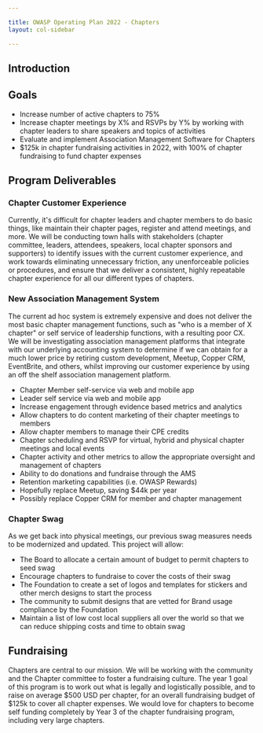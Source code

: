 ```yaml
---

title: OWASP Operating Plan 2022 - Chapters
layout: col-sidebar

---
```


## Introduction

## Goals

- Increase number of active chapters to 75%
- Increase chapter meetings by X% and RSVPs by Y% by working with chapter leaders to share speakers and topics of activities
- Evaluate and implement Association Management Software for Chapters
- $125k in chapter fundraising activities in 2022, with 100% of chapter fundraising to fund chapter expenses

## Program Deliverables

### Chapter Customer Experience

Currently, it's difficult for chapter leaders and chapter members to do basic things, like maintain their chapter pages, register and attend meetings, and more. We will be conducting town halls with stakeholders (chapter committee, leaders, attendees, speakers, local chapter sponsors and supporters) to identify issues with the current customer experience, and work towards eliminating unnecessary friction, any unenforceable policies or procedures, and ensure that we deliver a consistent, highly repeatable chapter experience for all our different types of chapters.  

### New Association Management System

The current ad hoc system is extremely expensive and does not deliver the most basic chapter management functions, such as "who is a member of X chapter" or self service of leadership functions, with a resulting poor CX. We will be investigating association management platforms that integrate with our underlying accounting system to determine if we can obtain for a much lower price by retiring custom development, Meetup, Copper CRM, EventBrite, and others, whilst improving our customer experience by using an off the shelf association management platform.

- Chapter Member self-service via web and mobile app
- Leader self service via web and mobile app
- Increase engagement through evidence based metrics and analytics
- Allow chapters to do content marketing of their chapter meetings to members
- Allow chapter members to manage their CPE credits
- Chapter scheduling and RSVP for virtual, hybrid and physical chapter meetings and local events
- Chapter activity and other metrics to allow the appropriate oversight and management of chapters
- Ability to do donations and fundraise through the AMS
- Retention marketing capabilities (i.e. OWASP Rewards)
- Hopefully replace Meetup, saving $44k per year
- Possibly replace Copper CRM for member and chapter management

### Chapter Swag

As we get back into physical meetings, our previous swag measures needs to be modernized and updated. This project will allow:

- The Board to allocate a certain amount of budget to permit chapters to seed swag
- Encourage chapters to fundraise to cover the costs of their swag
- The Foundation to create a set of logos and templates for stickers and other merch designs to start the process
- The community to submit designs that are vetted for Brand usage compliance by the Foundation
- Maintain a list of low cost local suppliers all over the world so that we can reduce shipping costs and time to obtain swag

## Fundraising

Chapters are central to our mission. We will be working with the community and the Chapter committee to foster a fundraising culture. The year 1 goal of this program is to work out what is legally and logistically possible, and to raise on average $500 USD per chapter, for an overall fundraising budget of $125k to cover all chapter expenses. We would love for chapters to become self funding completely by Year 3 of the chapter fundraising program, including very large chapters.
